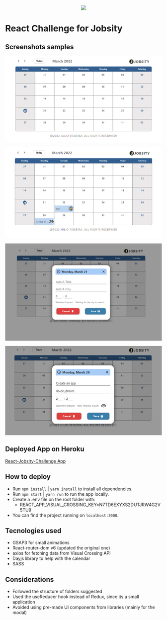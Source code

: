 <div align="center">
    <img src="https://raw.githubusercontent.com/Jobsity/ReactChallenge/main/src/assets/jobsity_logo_small.png"/>
</div>

# React Challenge for Jobsity

## Screenshots samples

![Calendar](./screenshots/calendar1.png "Calendar")

![Calendar with added events](./screenshots/calendar2.png "Calendar with events")

![Modal](./screenshots/modal.png "Modal")

![Modal with data](./screenshots/modal2.png "Modal with data")

## Deployed App on Heroku
[React-Jobsity-Challenge App](https://react-jobsity-challenge.herokuapp.com/calendar)

## How to deploy

 - Run `npm install` | `yarn install` to install all dependencies.
 - Run `npm start`   | `yarn run` to run the app locally.
 - Create a .env file on the root folder with:
   - REACT_APP_VISUAL_CROSSING_KEY=N7TD6EXYXS2DUTJRW4G2V5TU9
 - You can find the project running on `localhost:3000`.

## Tecnologies used
- GSAP3 for small animations
- React-router-dom v6 (updated the original one)
- axios for fetching data from Visual Crossing API
- Dayjs library to help with the calendar
- SASS

## Considerations
- Followed the structure of folders suggested
- Used the useReducer hook instead of Redux, since its a small application
- Avoided using pre-made UI components from libraries (mainly for the modal)
  
